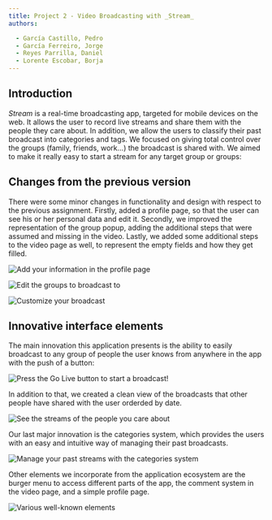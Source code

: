 ```yaml
---
title: Project 2 - Video Broadcasting with _Stream_
authors:

  - García Castillo, Pedro
  - García Ferreiro, Jorge
  - Reyes Parrilla, Daniel
  - Lorente Escobar, Borja
---
```

## Introduction

_Stream_ is a real-time broadcasting app, targeted for mobile devices on the web. It allows the user to record live streams and share them with the people they care about. In addition, we allow the users to classify their past broadcast into categories and tags. We focused on giving total control over the groups (family, friends, work...) the broadcast is shared with. We aimed to make it really easy to start a stream for any target group or groups:

## Changes from the previous version

There were some minor changes in functionality and design with respect to the previous assignment. Firstly, added a profile page, so that the user can see his or her personal data and edit it. Secondly, we improved the representation of the group popup, adding the additional steps that were assumed and missing in the video. Lastly, we added some additional steps to the video page as well, to represent the empty fields and how they get filled.

![Add your information in the profile page](img/profile.jpeg)

![Edit the groups to broadcast to](img/groups_mod.jpeg)

![Customize your broadcast](img/pre_broadcast.jpeg)

## Innovative interface elements

The main innovation this application presents is the ability to easily broadcast to any group of people the user knows from anywhere in the app with the push of a button:

![Press the _Go Live_ button to start a broadcast!](img/broadcast_button.jpeg)

In addition to that, we created a clean view of the broadcasts that other people have shared with the user orderded by date.

![See the streams of the people you care about](img/stream_view.jpeg)

Our last major innovation is the categories system, which provides the users with an easy and intuitive way of managing their past broadcasts.

![Manage your past streams with the categories system](img/categories_view.jpeg)

Other elements we incorporate from the application ecosystem are the burger menu to access different parts of the app, the comment system in the video page, and a simple profile page.

![Various well-known elements](img/ecosystem.jpeg)
